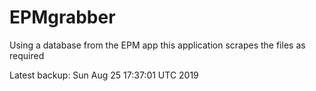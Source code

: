 # EPMgrabber
Using a database from the EPM app this application scrapes the files as required


Latest backup: Sun Aug 25 17:37:01 UTC 2019

